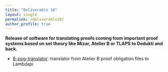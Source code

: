 ```yaml
---
title: "Deliverable 10"
layout: single
permalink: /deliverable10/
author_profile: true
---
```


**Release of software for translating proofs coming from important proof systems based on set theory like Mizar, Atelier B or TLAPS to Dedukti and back.**

* [B-pog-translator](https://github.com/Deducteam/B-pog-translator): translator from Atelier B proof obligation files to Lambdapi
